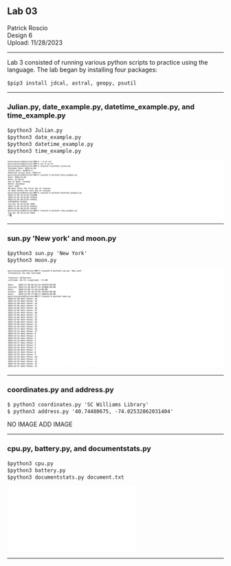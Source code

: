 ## Lab 03
Patrick Roscio <br>
Design 6 <br>
Upload: 11/28/2023 <br>

---
Lab 3 consisted of running various python scripts to practice using the language.
The lab began by installing four packages:
```
$pip3 install jdcal, astral, geopy, psutil
```
---
### Julian.py, date_example.py, datetime_example.py, and time_example.py
```
$python3 Julian.py
$python3 date_example.py
$python3 datetime_example.py
$python3 time_example.py
```
![](lab_3_timeexample.png)

---
### sun.py 'New york' and moon.py
```
$python3 sun.py 'New York'
$python3 moon.py
```
![](lab_3_sunmoon.png)

---
### coordinates.py and address.py
```
$ python3 coordinates.py 'SC Williams Library'
$ python3 address.py '40.74480675, -74.02532862031404'
```
NO IMAGE ADD IMAGE

---
### cpu.py, battery.py, and documentstats.py
```
$python3 cpu.py
$python3 battery.py
$python3 documentstats.py document.txt
```
![](lab_3_cpudocument.py)

---

